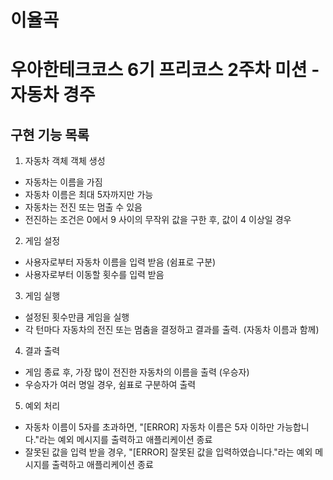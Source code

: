 # 이율곡
# 우아한테크코스 6기 프리코스 2주차 미션 - 자동차 경주

## 구현 기능 목록
1. 자동차 객체 객체 생성
  - 자동차는 이름을 가짐
  - 자동차 이름은 최대 5자까지만 가능
  - 자동차는 전진 또는 멈출 수 있음
  - 전진하는 조건은 0에서 9 사이의 무작위 값을 구한 후, 값이 4 이상일 경우

2. 게임 설정
  - 사용자로부터 자동차 이름을 입력 받음 (쉼표로 구분)
  - 사용자로부터 이동할 횟수를 입력 받음

3. 게임 실행
  - 설정된 횟수만큼 게임을 실행
  - 각 턴마다 자동차의 전진 또는 멈춤을 결정하고 결과를 출력. (자동차 이름과 함께)

4. 결과 출력
  - 게임 종료 후, 가장 많이 전진한 자동차의 이름을 출력 (우승자)
  - 우승자가 여러 명일 경우, 쉼표로 구분하여 출력

5. 예외 처리
  - 자동차 이름이 5자를 초과하면,
    "[ERROR] 자동차 이름은 5자 이하만 가능합니다."라는 예외 메시지를 출력하고 애플리케이션 종료
  - 잘못된 값을 입력 받을 경우,
    "[ERROR] 잘못된 값을 입력하였습니다."라는 예외 메시지를 출력하고 애플리케이션 종료